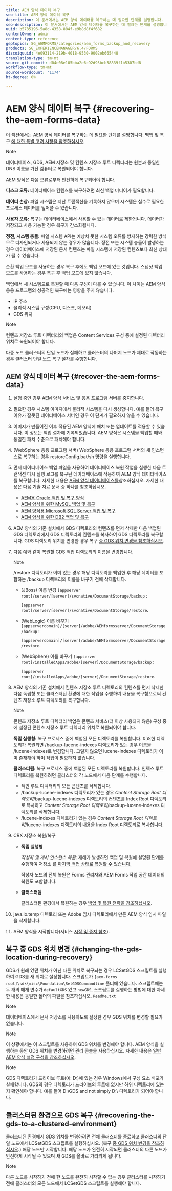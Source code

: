```yaml
---
title: AEM 양식 데이터 복구
seo-title: AEM 양식 데이터 복구
description: 이 문서에서는 AEM 양식 데이터를 복구하는 데 필요한 단계를 설명합니다.
seo-description: 이 문서에서는 AEM 양식 데이터를 복구하는 데 필요한 단계를 설명합니다.
uuid: b5735196-5a8d-4358-884f-e9b8d8f4f682
contentOwner: admin
content-type: reference
geptopics: SG_AEMFORMS/categories/aem_forms_backup_and_recovery
products: SG_EXPERIENCEMANAGER/6.4/FORMS
discoiquuid: 4e093114-219b-4018-9530-9002eb665448
translation-type: tm+mt
source-git-commit: d04e08e105bba2e6c92d93bcb58839f1b5307bd8
workflow-type: tm+mt
source-wordcount: '1174'
ht-degree: 0%

---
```



# AEM 양식 데이터 복구 {#recovering-the-aem-forms-data}

이 섹션에서는 AEM 양식 데이터를 복구하는 데 필요한 단계를 설명합니다. 백업 및 복구 [에 대한 특별 고려 사항을 참조하십시오](/help/forms/using/admin-help/backup-recovery-strategy-aem-forms.md#special-considerations-for-backup-and-recovery).

>[!NOTE]
>
>데이터베이스, GDS, AEM 저장소 및 컨텐츠 저장소 루트 디렉터리는 원본과 동일한 DNS 이름을 가진 컴퓨터로 복원되어야 합니다.

AEM 양식은 다음 오류로부터 안전하게 복구되어야 합니다.

**디스크 오류:** 데이터베이스 컨텐츠를 복구하려면 최신 백업 미디어가 필요합니다.

**데이터 손상:** 파일 시스템은 지난 트랜잭션을 기록하지 않으며 시스템은 실수로 필요한 프로세스 데이터를 덮어쓸 수 있습니다.

**사용자 오류:** 복구는 데이터베이스에서 사용할 수 있는 데이터로 제한됩니다. 데이터가 저장되고 사용 가능한 경우 복구가 간소화됩니다.

**정전, 시스템 충돌:** 파일 시스템 API는 예상치 못한 시스템 오류를 방지하는 강력한 방식으로 디자인되거나 사용되지 않는 경우가 많습니다. 정전 또는 시스템 충돌이 발생하는 경우 데이터베이스에 저장된 문서 컨텐츠는 파일 시스템에 저장된 컨텐츠보다 최신 상태가 될 수 있습니다.

순환 백업 모드를 사용하는 경우 복구 후에도 백업 모드에 있는 것입니다. 스냅샷 백업 모드를 사용하는 경우 복구 후 백업 모드에 있지 않습니다.

백업에서 새 시스템으로 복원할 때 다음 구성이 다를 수 있습니다. 이 차이는 AEM 양식 응용 프로그램의 성공적인 복구에는 영향을 주지 않습니다.

* IP 주소
* 물리적 시스템 구성(CPU, 디스크, 메모리)
* GDS 위치

>[!NOTE]
>
>컨텐츠 저장소 루트 디렉터리의 백업은 Content Services 구성 중에 설정된 디렉터리 위치로 복원되어야 합니다.

다중 노드 클러스터의 단일 노드가 실패하고 클러스터의 나머지 노드가 제대로 작동하는 경우 클러스터 단일 노드 복구 절차를 수행합니다.

## AEM 양식 데이터 복구 {#recover-the-aem-forms-data}

1. 실행 중인 경우 AEM 양식 서비스 및 응용 프로그램 서버를 중지합니다.
1. 필요한 경우 시스템 이미지에서 물리적 시스템을 다시 생성합니다. 예를 들어 복구 이유가 잘못된 데이터베이스 서버인 경우 이 단계가 필요하지 않을 수 있습니다.
1. 이미지가 만들어진 이후 적용된 AEM 양식에 패치 또는 업데이트를 적용할 수 있습니다. 이 정보는 백업 절차에 기록되었습니다. AEM 양식은 시스템을 백업할 때와 동일한 패치 수준으로 패치해야 합니다.
1. (WebSphere 응용 프로그램 서버) WebSphere 응용 프로그램 서버의 새 인스턴스로 복구하는 경우 restoreConfig.bat/sh 명령을 실행합니다.
1. 먼저 데이터베이스 백업 파일을 사용하여 데이터베이스 복원 작업을 실행한 다음 트랜잭션 다시 실행 로그를 복구된 데이터베이스에 적용하여 AEM 양식 데이터베이스를 복구합니다. 자세한 내용은 [AEM 양식 데이터베이스를](/help/forms/using/admin-help/files-back-recover.md#aem-forms-database)참조하십시오. 자세한 내용은 다음 기술 자료 문서 중 하나를 참조하십시오.

   * [AEM용 Oracle 백업 및 복구 양식](https://www.adobe.com/go/kb403624)
   * [AEM 양식을 위한 MySQL 백업 및 복구](https://www.adobe.com/go/kb403625)
   * [AEM 양식용 Microsoft SQL Server 백업 및 복구](https://www.adobe.com/go/kb403623)
   * [AEM 양식을 위한 DB2 백업 및 복구](https://www.adobe.com/go/kb403626)

1. AEM 양식의 기존 설치에서 GDS 디렉토리의 컨텐츠를 먼저 삭제한 다음 백업된 GDS 디렉토리에서 GDS 디렉토리의 컨텐츠를 복사하여 GDS 디렉토리를 복구합니다. GDS 디렉토리 위치를 변경한 경우 복구 [중 GDS 위치 변경을 참조하십시오](recovering-aem-forms-data.md#changing-the-gds-location-during-recovery).
1. 다음 예와 같이 복원할 GDS 백업 디렉토리의 이름을 변경합니다.

   >[!NOTE]
   >
   >/restore 디렉토리가 이미 있는 경우 해당 디렉토리를 백업한 후 해당 데이터를 포함하는 /backup 디렉토리의 이름을 바꾸기 전에 삭제합니다.

   * (JBoss) 이름 변경 `[appserver root]/server/[server]/svcnative/DocumentStorage/backup` :

      `[appserver root]/server/[server]/svcnative/DocumentStorage/restore`.

   * (WebLogic) 이름 바꾸기 `[appserverdomain]/[server]/adobe/AEMformsserver/DocumentStorage/backup` :

      `[appserverdomain]/[server]/adobe/AEMformsserver/DocumentStorage/restore`.

   * (WebSphere) 이름 바꾸기 `[appserver root]/installedApps/adobe/[server]/DocumentStorage/backup` :

      `[appserver root]/installedApps/adobe/[server]/DocumentStorage/restore`.

1. AEM 양식의 기존 설치에서 컨텐츠 저장소 루트 디렉토리의 컨텐츠를 먼저 삭제한 다음 독립형 또는 클러스터된 환경에 대한 작업을 수행하여 내용을 복구함으로써 컨텐츠 저장소 루트 디렉토리를 복구합니다.

   >[!NOTE]
   >
   >콘텐츠 저장소 루트 디렉터리 백업은 콘텐츠 서비스(더 이상 사용되지 않음) 구성 중에 설정된 콘텐츠 저장소 루트 디렉터리 위치로 복원되어야 합니다.

   **독립 실행형:** 복구 프로세스 중에 백업된 모든 디렉토리를 복원합니다. 이러한 디렉토리가 복원되면 /backup-lucene-indexes 디렉토리가 있는 경우 이름을 /lucene-indexes로 변경합니다. 그렇지 않으면 lucene-indexes 디렉토리가 이미 존재해야 하며 작업이 필요하지 않습니다.

   **클러스터됨:** 복구 프로세스 중에 백업된 모든 디렉토리를 복원합니다. 인덱스 루트 디렉토리를 복원하려면 클러스터의 각 노드에서 다음 단계를 수행합니다.

   * 색인 루트 디렉터리의 모든 콘텐츠를 삭제합니다.
   * /backup-lucene-indexes 디렉토리가 있는 경우 *Content Storage Root 디렉토리*/backup-lucene-indexes 디렉토리의 컨텐츠를 Index Root 디렉토리로 복사하고 *Content Storage Root 디렉토리*/backup-lucene-indexes 디렉토리를 삭제합니다.
   * /lucene-indexes 디렉토리가 있는 경우 *Content Storage Root 디렉토리*/lucene-indexes 디렉토리의 내용을 Index Root 디렉토리로 복사합니다.

1. CRX 저장소 복원/복구

   * **독립 실행형**

      *작성자 및 게시 인스턴스 복원*: 재해가 발생하면 백업 및 복원에 설명된 단계를 수행하여 저장소 [를 마지막 백업 상태로 복원할 수 있습니다.](https://docs.adobe.com/docs/en/crx/current/administering/backup_and_restore.html)

      작성자 노드의 전체 복원은 Forms 관리자와 AEM Forms 작업 공간 데이터의 복원도 포함합니다.

   * **클러스터됨**

      클러스터된 환경에서 복원하는 경우 [백업 및 복원 전략을 참조하십시오](/help/forms/using/admin-help/strategy-backup-restore-clustered-environment.md#strategy-for-backup-and-restore-in-a-clustered-environment).

1. java.io.temp 디렉토리 또는 Adobe 임시 디렉토리에서 만든 AEM 양식 임시 파일을 삭제합니다.
1. AEM 양식을 시작합니다(서비스 [시작 및 중지 참조](/help/forms/using/admin-help/starting-stopping-services.md#starting-and-stopping-services))<!-- BROKEN LINK and the application server(s) (see [Maintaining the Application Server](/forms/using/admin-help/topics/maintaining-the-application-server.md))-->.

## 복구 중 GDS 위치 변경 {#changing-the-gds-location-during-recovery}

GDS가 원래 있던 위치가 아닌 다른 위치로 복구되는 경우 LCSetGDS 스크립트를 실행하여 GDS를 새 위치로 설정합니다. 스크립트가 `[aem-forms root]\sdk\misc\Foundation\SetGDSCommandline` 폴더에 있습니다. 스크립트에는 두 개의 매개 변수가 `defaultGDS` 있고 `newGDS`, 스크립트를 실행하는 방법에 대한 자세한 내용은 동일한 폴더의 파일을 참조하십시오. `ReadMe.txt`

>[!NOTE]
>
>데이터베이스에서 문서 저장소를 사용하도록 설정한 경우 GDS 위치를 변경할 필요가 없습니다.

>[!NOTE]
>
>이 상황에서는 이 스크립트를 사용하여 GDS 위치를 변경해야 합니다. AEM 양식을 실행하는 동안 GDS 위치를 변경하려면 관리 콘솔을 사용하십시오. 자세한 내용은 [일반 AEM 양식 설정 구성을 참조하십시오](/help/forms/using/admin-help/configure-general-aem-forms-settings.md#configure-general-aem-forms-settings).

>[!NOTE]
>
>GDS 디렉토리가 드라이브 루트(예: D:\)에 있는 경우 Windows에서 구성 요소 배포가 실패합니다. GDS의 경우 디렉토리가 드라이브의 루트에 없지만 하위 디렉토리에 있는지 확인해야 합니다. 예를 들어 D:\GDS and not simply D:\ 디렉토리가 되어야 합니다.

## 클러스터된 환경으로 GDS 복구 {#recovering-the-gds-to-a-clustered-environment}

클러스터된 환경에서 GDS 위치를 변경하려면 전체 클러스터를 종료하고 클러스터의 단일 노드에서 LCSetGDS 스크립트를 실행하십시오. (복구 [중 GDS 위치 변경을 참조하십시오](recovering-aem-forms-data.md#changing-the-gds-location-during-recovery).) 해당 노드만 시작합니다. 해당 노드가 완전히 시작되면 클러스터의 다른 노드가 안전하게 시작될 수 있으며 새 GDS를 올바로 가리키게 됩니다.

>[!NOTE]
>
>다른 노드를 시작하기 전에 한 노드를 완전히 시작할 수 없는 경우 클러스터를 시작하기 전에 클러스터의 모든 노드에서 LCSetGDS 스크립트를 실행해야 합니다.

